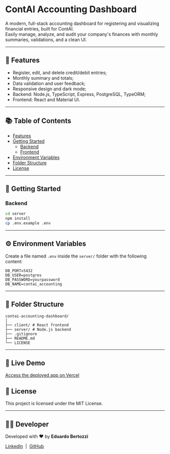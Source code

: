 # ContAI Accounting Dashboard

A modern, full-stack accounting dashboard for registering and visualizing financial entries, built for ContAI.  
Easily manage, analyze, and audit your company's finances with monthly summaries, validations, and a clean UI.

---

## 🚀 Features

- Register, edit, and delete credit/debit entries;
- Monthly summary and totals;
- Data validation and user feedback;
- Responsive design and dark mode;
- Backend: Node.js, TypeScript, Express, PostgreSQL, TypeORM;
- Frontend: React and Material UI.

---

## 📚 Table of Contents

- [Features](#-features)
- [Getting Started](#-getting-started)
  - [Backend](#backend)
  - [Frontend](#frontend)
- [Environment Variables](#️-environment-variables)
- [Folder Structure](#-folder-structure)
- [License](#-license)

---

## 🏁 Getting Started

### Backend

```bash
cd server
npm install
cp .env.example .env
```

---

## ⚙️ Environment Variables

Create a file named `.env` inside the `server/` folder with the following content:

```DB_HOST=localhost
DB_PORT=5432
DB_USER=postgres
DB_PASSWORD=yourpassword
DB_NAME=contai_accounting
```

---

## 📁 Folder Structure

```
contai-accounting-dashboard/
│
├── client/ # React frontend
├── server/ # Node.js backend
├── .gitignore
├── README.md
└── LICENSE
```

---

## 🚀 Live Demo

[Access the deployed app on Vercel]([[https://contai-accounting-dashboard-hzkbkdwfs.vercel.app/])

## 📄 License

This project is licensed under the MIT License.

---

## 👨‍💻 Developer

Developed with ❤️ by **Eduardo Bertozzi**

[LinkedIn](https://www.linkedin.com/in/eduardo-bertozzi/) &nbsp;|&nbsp; [GitHub](https://github.com/EduBertozzi)

